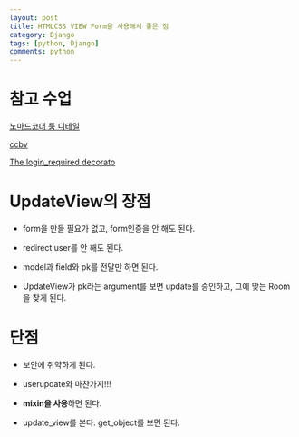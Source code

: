 ```yaml
---
layout: post
title: HTMLCSS VIEW Form을 사용해서 좋은 점
category: Django
tags: [python, Django]
comments: python
---
```



# 참고 수업

[노마드코더 룸 디테일](https://nomadcoders.co/airbnb-clone/lectures/1279)

[ccbv](http://ccbv.co.uk/projects/Django/3.0/django.views.generic.edit/UpdateView/)

[The login_required decorato](https://docs.djangoproject.com/en/3.1/topics/auth/default/)

# UpdateView의 장점

- form을 만들 필요가 없고, form인증을 안 해도 된다.

- redirect user를 안 해도 된다.

- model과 field와 pk를 전달만 하면 된다.

- UpdateView가 pk라는 argument를 보면 update를 승인하고, 그에 맞는 Room을 찾게 된다.

# 단점

-  보안에 취약하게 된다.

- userupdate와 마찬가지!!!

- **mixin을 사용**하면 된다.

- update_view를 본다. get_object를 보면 된다.